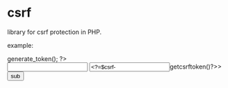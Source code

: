 # csrf
library for csrf protection in PHP. 

example:
<?php
include_once($_SERVER["DOCUMENT_ROOT"] . "/csrf.php");
$csrf = new csrf();
$csrf->generate_token();
?>
<form action="message.php" method="post">
      <input type="text" name="mess">
      <input type="text" name="_token" value=<?=$csrf->getcsrftoken()?>>
      <button type="submit"> sub </button>
</form>
